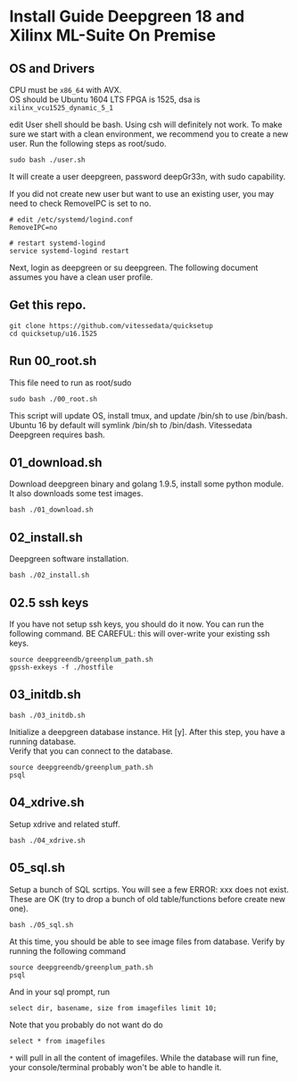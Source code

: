 # Install Guide Deepgreen 18 and Xilinx ML-Suite On Premise

## OS and Drivers
CPU must be `x86_64` with AVX.  
OS should be Ubuntu 1604 LTS
FPGA is 1525, dsa is `xilinx_vcu1525_dynamic_5_1`

edit 
User shell should be bash.  Using csh will definitely not work.
To make sure we start with a clean environment, we recommend 
you to create a new user.  Run the following steps as root/sudo.
```
sudo bash ./user.sh
```

It will create a user deepgreen, password deepGr33n, with sudo 
capability.

If you did not create new user but want to use an existing user,
you may need to check RemoveIPC is set to no.   
```
# edit /etc/systemd/logind.conf
RemoveIPC=no

# restart systemd-logind
service systemd-logind restart
```

Next, login as deepgreen or su deepgreen.  The following document
assumes you have a clean user profile.

## Get this repo.
```
git clone https://github.com/vitessedata/quicksetup
cd quicksetup/u16.1525
```

## Run 00_root.sh
This file need to run as root/sudo
```
sudo bash ./00_root.sh
```

This script will update OS, install tmux, and update /bin/sh to use /bin/bash.   
Ubuntu 16 by default will symlink /bin/sh to /bin/dash. Vitessedata Deepgreen 
requires bash. 

## 01\_download.sh
Download deepgreen binary and golang 1.9.5, install some python module.
It also downloads some test images.
```
bash ./01_download.sh
```

## 02\_install.sh
Deepgreen software installation.
```
bash ./02_install.sh
```

## 02.5 ssh keys
If you have not setup ssh keys, you should do it now.  You can run the 
following command.  BE CAREFUL: this will over-write your existing ssh keys.  
```
source deepgreendb/greenplum_path.sh
gpssh-exkeys -f ./hostfile
```

## 03\_initdb.sh
```
bash ./03_initdb.sh
```
Initialize a deepgreen database instance.  Hit [y].
After this step, you have a running database.   
Verify that you can connect to the database.
```
source deepgreendb/greenplum_path.sh
psql
```

## 04\_xdrive.sh
Setup xdrive and related stuff.
```
bash ./04_xdrive.sh
```

## 05\_sql.sh
Setup a bunch of SQL scrtips.  You will see a few ERROR: xxx does not exist.  
These are OK (try to drop a bunch of old table/functions before create new one).
```
bash ./05_sql.sh
```
At this time, you should be able to see image files from database.  Verify by running
the following command
```
source deepgreendb/greenplum_path.sh
psql
```
And in your sql prompt, run
```
select dir, basename, size from imagefiles limit 10;
```
Note that you probably do not want do do
```
select * from imagefiles
```
`*` will pull in all the content of imagefiles.   While the database will run fine, your 
console/terminal probably won't be able to handle it.




